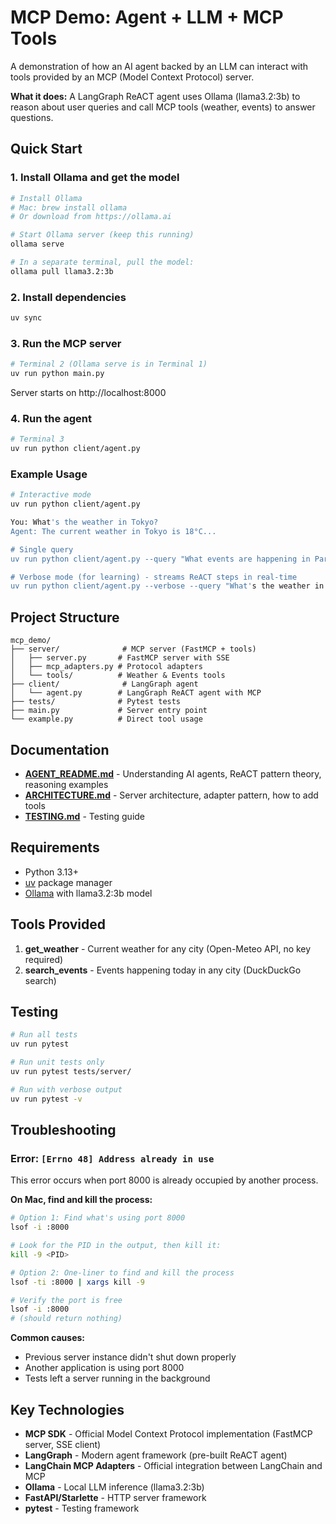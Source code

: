 # MCP Demo: Agent + LLM + MCP Tools

A demonstration of how an AI agent backed by an LLM can interact with tools provided by an MCP (Model Context Protocol) server.

**What it does:** A LangGraph ReACT agent uses Ollama (llama3.2:3b) to reason about user queries and call MCP tools (weather, events) to answer questions.

## Quick Start

### 1. Install Ollama and get the model

```bash
# Install Ollama
# Mac: brew install ollama
# Or download from https://ollama.ai

# Start Ollama server (keep this running)
ollama serve

# In a separate terminal, pull the model:
ollama pull llama3.2:3b
```

### 2. Install dependencies

```bash
uv sync
```

### 3. Run the MCP server

```bash
# Terminal 2 (Ollama serve is in Terminal 1)
uv run python main.py
```

Server starts on http://localhost:8000

### 4. Run the agent

```bash
# Terminal 3
uv run python client/agent.py
```

### Example Usage

```bash
# Interactive mode
uv run python client/agent.py

You: What's the weather in Tokyo?
Agent: The current weather in Tokyo is 18°C...

# Single query
uv run python client/agent.py --query "What events are happening in Paris today?"

# Verbose mode (for learning) - streams ReACT steps in real-time
uv run python client/agent.py --verbose --query "What's the weather in Berlin?"
```

## Project Structure

```
mcp_demo/
├── server/              # MCP server (FastMCP + tools)
│   ├── server.py       # FastMCP server with SSE
│   ├── mcp_adapters.py # Protocol adapters
│   └── tools/          # Weather & Events tools
├── client/              # LangGraph agent
│   └── agent.py        # LangGraph ReACT agent with MCP
├── tests/              # Pytest tests
├── main.py             # Server entry point
└── example.py          # Direct tool usage
```

## Documentation

- **[AGENT_README.md](AGENT_README.md)** - Understanding AI agents, ReACT pattern theory, reasoning examples
- **[ARCHITECTURE.md](ARCHITECTURE.md)** - Server architecture, adapter pattern, how to add tools
- **[TESTING.md](TESTING.md)** - Testing guide

## Requirements

- Python 3.13+
- [uv](https://github.com/astral-sh/uv) package manager
- [Ollama](https://ollama.ai) with llama3.2:3b model

## Tools Provided

1. **get_weather** - Current weather for any city (Open-Meteo API, no key required)
2. **search_events** - Events happening today in any city (DuckDuckGo search)

## Testing

```bash
# Run all tests
uv run pytest

# Run unit tests only
uv run pytest tests/server/

# Run with verbose output
uv run pytest -v
```

## Troubleshooting

### Error: `[Errno 48] Address already in use`

This error occurs when port 8000 is already occupied by another process.

**On Mac, find and kill the process:**

```bash
# Option 1: Find what's using port 8000
lsof -i :8000

# Look for the PID in the output, then kill it:
kill -9 <PID>

# Option 2: One-liner to find and kill the process
lsof -ti :8000 | xargs kill -9

# Verify the port is free
lsof -i :8000
# (should return nothing)
```

**Common causes:**
- Previous server instance didn't shut down properly
- Another application is using port 8000
- Tests left a server running in the background

## Key Technologies

- **MCP SDK** - Official Model Context Protocol implementation (FastMCP server, SSE client)
- **LangGraph** - Modern agent framework (pre-built ReACT agent)
- **LangChain MCP Adapters** - Official integration between LangChain and MCP
- **Ollama** - Local LLM inference (llama3.2:3b)
- **FastAPI/Starlette** - HTTP server framework
- **pytest** - Testing framework

